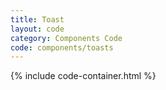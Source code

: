 ```yaml
---
title: Toast
layout: code
category: Components Code
code: components/toasts
---
```


{% include code-container.html %}
